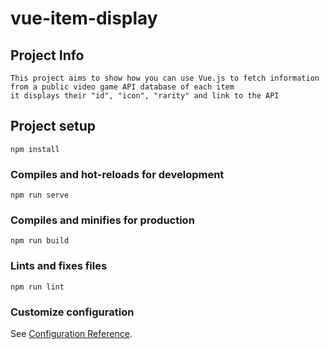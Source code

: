 # vue-item-display

## Project Info
```
This project aims to show how you can use Vue.js to fetch information from a public video game API database of each item
it displays their "id", "icon", "rarity" and link to the API
```

## Project setup
```
npm install
```

### Compiles and hot-reloads for development
```
npm run serve
```

### Compiles and minifies for production
```
npm run build
```

### Lints and fixes files
```
npm run lint
```

### Customize configuration
See [Configuration Reference](https://cli.vuejs.org/config/).
